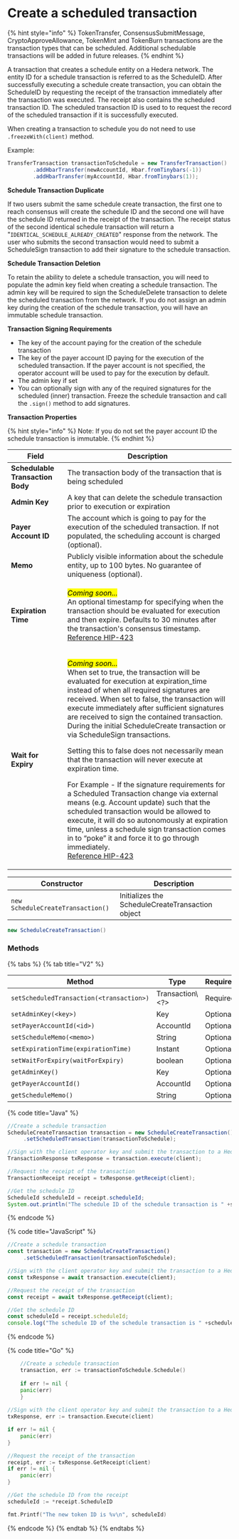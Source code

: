 # Create a scheduled transaction

{% hint style="info" %}
TokenTransfer, ConsensusSubmitMessage, CryptoApproveAllowance, TokenMint and TokenBurn transactions are the transaction types that can be scheduled. Additional schedulable transactions will be added in future releases.
{% endhint %}

A transaction that creates a schedule entity on a Hedera network. The entity ID for a schedule transaction is referred to as the ScheduleID. After successfully executing a schedule create transaction, you can obtain the ScheduleID by requesting the receipt of the transaction immediately after the transaction was executed. The receipt also contains the scheduled transaction ID. The scheduled transaction ID is used to to request the record of the scheduled transaction if it is successfully executed.

When creating a transaction to schedule you do not need to use `.freezeWith(client)` method.

Example:

```java
TransferTransaction transactionToSchedule = new TransferTransaction()
        .addHbarTransfer(newAccountId, Hbar.fromTinybars(-1))
        .addHbarTransfer(myAccountId, Hbar.fromTinybars(1));
```

**Schedule Transaction Duplicate**

If two users submit the same schedule create transaction, the first one to reach consensus will create the schedule ID and the second one will have the schedule ID returned in the receipt of the transaction. The receipt status of the second identical schedule transaction will return a "`IDENTICAL_SCHEDULE_ALREADY_CREATED`" response from the network. The user who submits the second transaction would need to submit a ScheduleSign transaction to add their signature to the schedule transaction.

**Schedule Transaction Deletion**

To retain the ability to delete a schedule transaction, you will need to populate the admin key field when creating a schedule transaction. The admin key will be required to sign the ScheduleDelete transaction to delete the scheduled transaction from the network. If you do not assign an admin key during the creation of the schedule transaction, you will have an immutable schedule transaction.

**Transaction Signing Requirements**

- The key of the account paying for the creation of the schedule transaction
- The key of the payer account ID paying for the execution of the scheduled transaction. If the payer account is not specified, the operator account will be used to pay for the execution by default.
- The admin key if set
- You can optionally sign with any of the required signatures for the scheduled (inner) transaction. Freeze the schedule transaction and call the `.sign()` method to add signatures.

**Transaction Properties**

{% hint style="info" %}
Note: If you do not set the payer account ID the schedule transaction is immutable.
{% endhint %}

| Field                            | Description                                                                                                                                                                                                                                                                                                                                                                                                                                                                                                                                                                                                                                                                                                                                                                                                                                                                                                                                                                                    |
| -------------------------------- | ---------------------------------------------------------------------------------------------------------------------------------------------------------------------------------------------------------------------------------------------------------------------------------------------------------------------------------------------------------------------------------------------------------------------------------------------------------------------------------------------------------------------------------------------------------------------------------------------------------------------------------------------------------------------------------------------------------------------------------------------------------------------------------------------------------------------------------------------------------------------------------------------------------------------------------------------------------------------------------------------- |
| **Schedulable Transaction Body** | The transaction body of the transaction that is being scheduled                                                                                                                                                                                                                                                                                                                                                                                                                                                                                                                                                                                                                                                                                                                                                                                                                                                                                                                                |
| **Admin Key**                    | A key that can delete the schedule transaction prior to execution or expiration                                                                                                                                                                                                                                                                                                                                                                                                                                                                                                                                                                                                                                                                                                                                                                                                                                                                                                                |
| **Payer Account ID**             | The account which is going to pay for the execution of the scheduled transaction. If not populated, the scheduling account is charged (optional).                                                                                                                                                                                                                                                                                                                                                                                                                                                                                                                                                                                                                                                                                                                                                                                           |
| **Memo**                         | Publicly visible information about the schedule entity, up to 100 bytes. No guarantee of uniqueness (optional).                                                                                                                                                                                                                                                                                                                                                                                                                                                                                                                                                                                                                                                                                                                                                                                                                             |
| **Expiration Time**              | <p><em><mark style="background-color:yellow;">Coming soon...</mark></em><br>An optional timestamp for specifying when the transaction should be evaluated for execution and then expire. Defaults to 30 minutes after the transaction's consensus timestamp. <a href="https://hips.hedera.com/hip/hip-423">Reference HIP-423</a></p>                                                                                                                                                                                                                                                                                                                                                                                                                                                                                                                                                                                                                                                           |
| **Wait for Expiry**              | <p><em><mark style="background-color:yellow;">Coming soon...</mark></em><br>When set to true, the transaction will be evaluated for execution at expiration_time instead of when all required signatures are received. When set to false, the transaction will execute immediately after sufficient signatures are received to sign the contained transaction. During the initial ScheduleCreate transaction or via ScheduleSign transactions.<br></p><p>Setting this to false does not necessarily mean that the transaction will never execute at expiration time.</p><p>For Example - If the signature requirements for a Scheduled Transaction change via external means (e.g. Account update) such that the scheduled transaction would be allowed to execute, it will do so autonomously at expiration time, unless a schedule sign transaction comes in to “poke” it and force it to go through immediately.<br><a href="https://hips.hedera.com/hip/hip-423">Reference HIP-423</a></p> |

| Constructor                       | Description                                      |
| --------------------------------- | ------------------------------------------------ |
| `new ScheduleCreateTransaction()` | Initializes the ScheduleCreateTransaction object |

```java
new ScheduleCreateTransaction()
```

### Methods

{% tabs %}
{% tab title="V2" %}

| Method                                   | Type              | Requirement |
| ---------------------------------------- | ----------------- | ----------- |
| `setScheduledTransaction(<transaction>)` | Transaction\\<?> | Required    |
| `setAdminKey(<key>)`                     | Key               | Optional    |
| `setPayerAccountId(<id>)`                | AccountId         | Optional    |
| `setScheduleMemo(<memo>)`                | String            | Optional    |
| `setExpirationTime(expirationTime)`      | Instant           | Optional    |
| `setWaitForExpiry(waitForExpiry)`        | boolean           | Optional    |
| `getAdminKey()`                          | Key               | Optional    |
| `getPayerAccountId()`                    | AccountId         | Optional    |
| `getScheduleMemo()`                      | String            | Optional    |

{% code title="Java" %}

```java
//Create a schedule transaction
ScheduleCreateTransaction transaction = new ScheduleCreateTransaction()
     .setScheduledTransaction(transactionToSchedule);

//Sign with the client operator key and submit the transaction to a Hedera network
TransactionResponse txResponse = transaction.execute(client);

//Request the receipt of the transaction
TransactionReceipt receipt = txResponse.getReceipt(client);

//Get the schedule ID
ScheduleId scheduleId = receipt.scheduleId;
System.out.println("The schedule ID of the schedule transaction is " +scheduleId);
```

{% endcode %}

{% code title="JavaScript" %}

```javascript
//Create a schedule transaction
const transaction = new ScheduleCreateTransaction()
     .setScheduledTransaction(transactionToSchedule);

//Sign with the client operator key and submit the transaction to a Hedera network
const txResponse = await transaction.execute(client);

//Request the receipt of the transaction
const receipt = await txResponse.getReceipt(client);

//Get the schedule ID
const scheduleId = receipt.scheduleId;
console.log("The schedule ID of the schedule transaction is " +scheduleId);
```

{% endcode %}

{% code title="Go" %}

```go
	//Create a schedule transaction
	transaction, err := transactionToSchedule.Schedule()
	
	if err != nil {
	panic(err)
	}
	
//Sign with the client operator key and submit the transaction to a Hedera network
txResponse, err := transaction.Execute(client)

if err != nil {
	panic(err)
}

//Request the receipt of the transaction
receipt, err := txResponse.GetReceipt(client)
if err != nil {
	panic(err)
}

//Get the schedule ID from the receipt
scheduleId := *receipt.ScheduleID

fmt.Printf("The new token ID is %v\n", scheduleId)
```

{% endcode %}
{% endtab %}
{% endtabs %}
